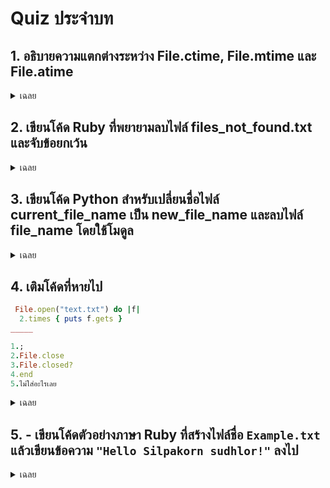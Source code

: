 # Quiz ประจำบท

## 1. อธิบายความแตกต่างระหว่าง File.ctime, File.mtime และ File.atime


<details>
<summary>เฉลย</summary>


ctime = เวลาที่ไฟล์ถูกสร้าง หรือ metadata มีการเปลี่ยน

mtime = เวลาที่ไฟล์ถูกแก้ไขล่าสุด (เนื้อหาเปลี่ยน)

atime = เวลาที่ไฟล์ถูกเปิดอ่านล่าสุด
</details>

## 2. เขียนโค้ด Ruby ที่พยายามลบไฟล์ files_not_found.txt และจับข้อยกเว้น 

<details>
<summary>เฉลย</summary>

```ruby
begin File.delete(“files_not_found.txt")
  rescue => e
    puts "Error: #{e.message}" 
end
```
</details>

## 3. เขียนโค้ด Python สำหรับเปลี่ยนชื่อไฟล์ current_file_name เป็น new_file_name และลบไฟล์ file_name โดยใช้โมดูล
 

<details>
<summary>เฉลย</summary>

```python
os.rename(current_file_name, new_file_name)
os.remove(file_name)
```
</details>

## 4. เติมโค้ดที่หายไป
```ruby
 File.open("text.txt") do |f| 
  2.times { puts f.gets }
_____

1.;
2.File.close
3.File.closed?
4.end
5.ไม่ใส่อะไรเลย
```
<details>
<summary>เฉลย</summary>
4.end
</details>

## 5. -   เขียนโค้ดตัวอย่างภาษา Ruby ที่สร้างไฟล์ชื่อ `Example.txt` แล้วเขียนข้อความ `"Hello Silpakorn sudhlor!"` ลงไป


<details>
<summary>เฉลย</summary>


```File.open("Example.txt", "w") do |file|
 file.puts "Hello Silpakorn sudhlor!"
end
```
<details>
